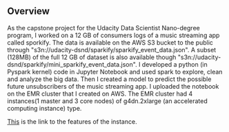 <h2>Overview</h2>
As the capstone project for the Udacity Data Scientist Nano-degree program, I worked on a 12 GB of consumers logs of a music streaming app called sporkify. The data is available on the AWS S3 bucket to the public through "s3n://udacity-dsnd/sparkify/sparkify_event_data.json". A subset (128MB) of the full 12 GB of dataset is also available though "s3n://udacity-dsnd/sparkify/mini_sparkify_event_data.json". I developed a python (in Pyspark kernel) code in Jupyter Notebook and used spark to explore, clean and analyze the big data. Then I created a model to predict the possible future unsubscribers of the music streaming app. I uploaded the notebook on the EMR cluster that I created on AWS.
The EMR cluster had 4 instances(1 master and 3 core nodes) of g4dn.2xlarge (an accelerated computing instance) type. 


[This](https://aws.amazon.com/ec2/instance-types) is the link to the features of the instance.


